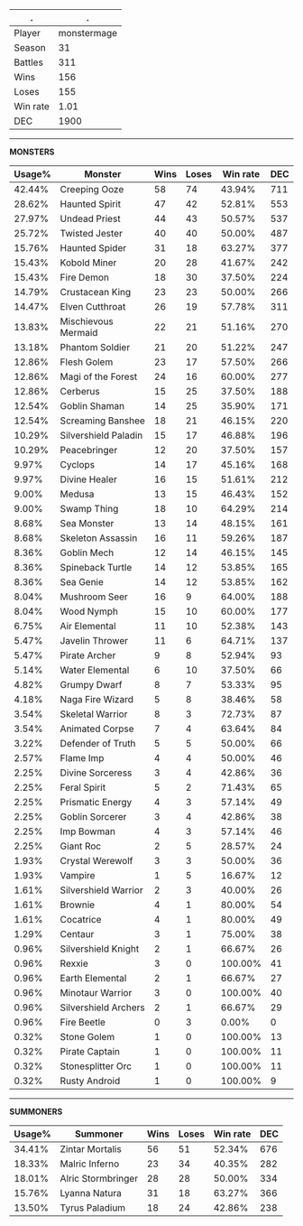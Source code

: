 .|.
|-|-
Player|monstermage
Season|31
Battles|311
Wins|156
Loses|155
Win rate|1.01
DEC|1900

---
**MONSTERS**

Usage%|Monster|Wins|Loses|Win rate|DEC|
-|-|-|-|-|-|
42.44%|Creeping Ooze|58|74|43.94%|711|
28.62%|Haunted Spirit|47|42|52.81%|553|
27.97%|Undead Priest|44|43|50.57%|537|
25.72%|Twisted Jester|40|40|50.00%|487|
15.76%|Haunted Spider|31|18|63.27%|377|
15.43%|Kobold Miner|20|28|41.67%|242|
15.43%|Fire Demon|18|30|37.50%|224|
14.79%|Crustacean King|23|23|50.00%|266|
14.47%|Elven Cutthroat|26|19|57.78%|311|
13.83%|Mischievous Mermaid|22|21|51.16%|270|
13.18%|Phantom Soldier|21|20|51.22%|247|
12.86%|Flesh Golem|23|17|57.50%|266|
12.86%|Magi of the Forest|24|16|60.00%|277|
12.86%|Cerberus|15|25|37.50%|188|
12.54%|Goblin Shaman|14|25|35.90%|171|
12.54%|Screaming Banshee|18|21|46.15%|220|
10.29%|Silvershield Paladin|15|17|46.88%|196|
10.29%|Peacebringer|12|20|37.50%|157|
9.97%|Cyclops|14|17|45.16%|168|
9.97%|Divine Healer|16|15|51.61%|212|
9.00%|Medusa|13|15|46.43%|152|
9.00%|Swamp Thing|18|10|64.29%|214|
8.68%|Sea Monster|13|14|48.15%|161|
8.68%|Skeleton Assassin|16|11|59.26%|187|
8.36%|Goblin Mech|12|14|46.15%|145|
8.36%|Spineback Turtle|14|12|53.85%|165|
8.36%|Sea Genie|14|12|53.85%|162|
8.04%|Mushroom Seer|16|9|64.00%|188|
8.04%|Wood Nymph|15|10|60.00%|177|
6.75%|Air Elemental|11|10|52.38%|143|
5.47%|Javelin Thrower|11|6|64.71%|137|
5.47%|Pirate Archer|9|8|52.94%|93|
5.14%|Water Elemental|6|10|37.50%|66|
4.82%|Grumpy Dwarf|8|7|53.33%|95|
4.18%|Naga Fire Wizard|5|8|38.46%|58|
3.54%|Skeletal Warrior|8|3|72.73%|87|
3.54%|Animated Corpse|7|4|63.64%|84|
3.22%|Defender of Truth|5|5|50.00%|66|
2.57%|Flame Imp|4|4|50.00%|46|
2.25%|Divine Sorceress|3|4|42.86%|36|
2.25%|Feral Spirit|5|2|71.43%|65|
2.25%|Prismatic Energy|4|3|57.14%|49|
2.25%|Goblin Sorcerer|3|4|42.86%|38|
2.25%|Imp Bowman|4|3|57.14%|46|
2.25%|Giant Roc|2|5|28.57%|24|
1.93%|Crystal Werewolf|3|3|50.00%|36|
1.93%|Vampire|1|5|16.67%|12|
1.61%|Silvershield Warrior|2|3|40.00%|26|
1.61%|Brownie|4|1|80.00%|54|
1.61%|Cocatrice|4|1|80.00%|49|
1.29%|Centaur|3|1|75.00%|38|
0.96%|Silvershield Knight|2|1|66.67%|26|
0.96%|Rexxie|3|0|100.00%|41|
0.96%|Earth Elemental|2|1|66.67%|27|
0.96%|Minotaur Warrior|3|0|100.00%|40|
0.96%|Silvershield Archers|2|1|66.67%|29|
0.96%|Fire Beetle|0|3|0.00%|0|
0.32%|Stone Golem|1|0|100.00%|13|
0.32%|Pirate Captain|1|0|100.00%|11|
0.32%|Stonesplitter Orc|1|0|100.00%|11|
0.32%|Rusty Android|1|0|100.00%|9|

---
**SUMMONERS**

Usage%|Summoner|Wins|Loses|Win rate|DEC|
-|-|-|-|-|-|
34.41%|Zintar Mortalis|56|51|52.34%|676|
18.33%|Malric Inferno|23|34|40.35%|282|
18.01%|Alric Stormbringer|28|28|50.00%|334|
15.76%|Lyanna Natura|31|18|63.27%|366|
13.50%|Tyrus Paladium|18|24|42.86%|238|
